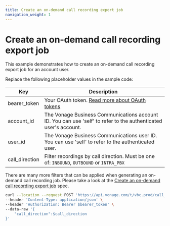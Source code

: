 ```yaml
---
title: Create an on-demand call recording export job
navigation_weight: 1
---
```


# Create an on-demand call recording export job

This example demonstrates how to create an on-demand call recording export job for an account user.

Replace the following placeholder values in the sample code:

| Key | Description |
| --- | ----------- |
| bearer_token      | Your OAuth token. [Read more about OAuth tokens](/getting-started/create-an-access-token) |
| account_id        | The Vonage Business Communications account ID. You can use 'self' to refer to the authenticated user's account. |
| user_id           | The Vonage Business Communications user ID. You can use 'self' to refer to the authenticated user. |
| call_direction           | Filter recordings by call direction. Must be one of: `INBOUND`, `OUTBOUND` or `INTRA_PBX` |

There are many more filters that can be applied when generating an on-demand call recording job. Please take a look at the [Create an on-demand call recording export job](/api/call-recording#createODCRExportJob) spec.

``` bash
curl --location --request POST 'https://api.vonage.com/t/vbc.prod/call_recording/api/accounts/$account_id/users/$user_id/call_recordings/export' \
--header 'Content-Type: application/json' \
--header 'Authorization: Bearer $bearer_token' \
--data-raw '{
    "call_direction":$call_direction
}'
```

